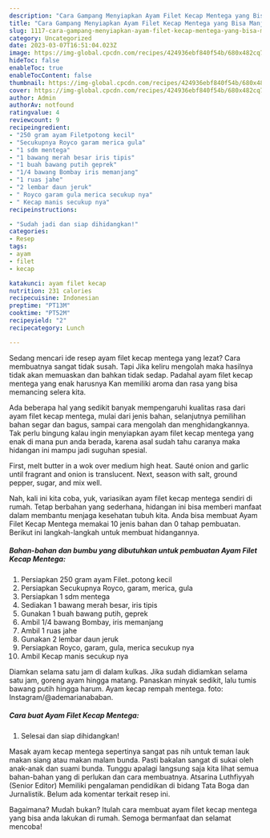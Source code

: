 ```yaml
---
description: "Cara Gampang Menyiapkan Ayam Filet Kecap Mentega yang Bisa Manjain Lidah, Buat Buka Puasa Bikin Ngiler"
title: "Cara Gampang Menyiapkan Ayam Filet Kecap Mentega yang Bisa Manjain Lidah, Buat Buka Puasa Bikin Ngiler"
slug: 1117-cara-gampang-menyiapkan-ayam-filet-kecap-mentega-yang-bisa-manjain-lidah-buat-buka-puasa-bikin-ngiler
category: Uncategorized
date: 2023-03-07T16:51:04.023Z
image: https://img-global.cpcdn.com/recipes/424936ebf840f54b/680x482cq70/ayam-filet-kecap-mentega-foto-resep-utama.jpg
hideToc: false
enableToc: true
enableTocContent: false
thumbnail: https://img-global.cpcdn.com/recipes/424936ebf840f54b/680x482cq70/ayam-filet-kecap-mentega-foto-resep-utama.jpg
cover: https://img-global.cpcdn.com/recipes/424936ebf840f54b/680x482cq70/ayam-filet-kecap-mentega-foto-resep-utama.jpg
author: Admin
authorAv: notfound
ratingvalue: 4
reviewcount: 9
recipeingredient:
- "250 gram ayam Filetpotong kecil"
- "Secukupnya Royco garam merica gula"
- "1 sdm mentega"
- "1 bawang merah besar iris tipis"
- "1 buah bawang putih geprek"
- "1/4 bawang Bombay iris memanjang"
- "1 ruas jahe"
- "2 lembar daun jeruk"
- " Royco garam gula merica secukup nya"
- " Kecap manis secukup nya"
recipeinstructions:

- "Sudah jadi dan siap dihidangkan!"
categories:
- Resep
tags:
- ayam
- filet
- kecap

katakunci: ayam filet kecap 
nutrition: 231 calories
recipecuisine: Indonesian
preptime: "PT13M"
cooktime: "PT52M"
recipeyield: "2"
recipecategory: Lunch

---
```



Sedang mencari ide resep ayam filet kecap mentega yang lezat? Cara membuatnya sangat tidak susah. Tapi Jika keliru mengolah maka hasilnya tidak akan memuaskan dan bahkan tidak sedap. Padahal ayam filet kecap mentega yang enak harusnya Kan memiliki aroma dan rasa yang bisa memancing selera kita.


Ada beberapa hal yang sedikit banyak mempengaruhi kualitas rasa dari ayam filet kecap mentega, mulai dari jenis bahan, selanjutnya pemilihan bahan segar dan bagus, sampai cara mengolah dan menghidangkannya. Tak perlu bingung kalau ingin menyiapkan ayam filet kecap mentega yang enak di mana pun anda berada, karena asal sudah tahu caranya maka hidangan ini mampu jadi suguhan spesial.

First, melt butter in a wok over medium high heat. Sauté onion and garlic until fragrant and onion is translucent. Next, season with salt, ground pepper, sugar, and mix well.


Nah, kali ini kita coba, yuk, variasikan ayam filet kecap mentega sendiri di rumah. Tetap berbahan yang sederhana, hidangan ini bisa memberi manfaat dalam membantu menjaga kesehatan tubuh kita. Anda bisa membuat Ayam Filet Kecap Mentega memakai 10 jenis bahan dan 0 tahap pembuatan. Berikut ini langkah-langkah untuk membuat hidangannya.

<!--inarticleads1-->

##### Bahan-bahan dan bumbu yang dibutuhkan untuk pembuatan Ayam Filet Kecap Mentega:

1. Persiapkan 250 gram ayam Filet..potong kecil
1. Persiapkan Secukupnya Royco, garam, merica, gula
1. Persiapkan 1 sdm mentega
1. Sediakan 1 bawang merah besar, iris tipis
1. Gunakan 1 buah bawang putih, geprek
1. Ambil 1/4 bawang Bombay, iris memanjang
1. Ambil 1 ruas jahe
1. Gunakan 2 lembar daun jeruk
1. Persiapkan  Royco, garam, gula, merica secukup nya
1. Ambil  Kecap manis secukup nya


Diamkan selama satu jam di dalam kulkas. Jika sudah didiamkan selama satu jam, goreng ayam hingga matang. Panaskan minyak sedikit, lalu tumis bawang putih hingga harum. Ayam kecap rempah mentega. foto: Instagram/@ademarianababan. 

<!--inarticleads2-->

##### Cara buat Ayam Filet Kecap Mentega:


1. Selesai dan siap dihidangkan!

Masak ayam kecap mentega sepertinya sangat pas nih untuk teman lauk makan siang atau makan malam bunda. Pasti bakalan sangat di sukai oleh anak-anak dan suami bunda. Tunggu apalagi langsung saja kita lihat semua bahan-bahan yang di perlukan dan cara membuatnya. Atsarina Luthfiyyah (Senior Editor) Memiliki pengalaman pendidikan di bidang Tata Boga dan Jurnalistik. Belum ada komentar terkait resep ini. 

Bagaimana? Mudah bukan? Itulah cara membuat ayam filet kecap mentega yang bisa anda lakukan di rumah. Semoga bermanfaat dan selamat mencoba!
